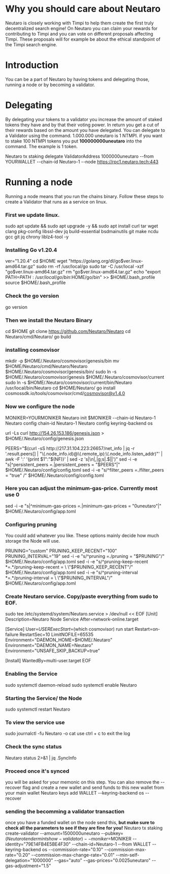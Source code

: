 # Why you should care about Neutaro
Neutaro is closely working with Timpi to help them create the first truly decentralized search engine! On Neutaro you can claim your rewards for contributing to Timpi and you can vote on different proposals affecting Timpi. These proposals will for example be about the ethical standpoint of the Timpi search engine.

# Introduction
You can be a part of Neutaro by having tokens and delegating those, running a node or by becoming a validator.

# Delegating
By delegating your tokens to a validator you increase the amount of staked tokens they have and by that their voting power. In return you get a cut of their rewards based on the amount you have delegated. You can delegate to a Validator using the command. 1.000.000 uneutaro is 1 NTMPI. if you want to stake 100 NTMPI tokens you put **100000000uneutaro** into the command. The example is 1 token.

Neutaro tx staking delegate ValidatorAddress 1000000uneutaro --from YOURWALLET --chain-id Neutaro-1 --node https://rpc1.neutaro.tech:443

# Running a node
Running a node means that you run the chains binary. Follow these steps to create a Validator that runs as a service on linux.

### First we update linux.
sudo apt update && sudo apt upgrade -y && sudo apt install curl tar wget clang pkg-config libssl-dev jq build-essential bsdmainutils git make ncdu gcc git jq chrony liblz4-tool -y

### Installing Go v1.20.4
ver="1.20.4"
cd $HOME
wget "https://golang.org/dl/go$ver.linux-amd64.tar.gz"
sudo rm -rf /usr/local/go
sudo tar -C /usr/local -xzf "go$ver.linux-amd64.tar.gz"
rm "go$ver.linux-amd64.tar.gz"
echo "export PATH=$PATH:/usr/local/go/bin:$HOME/go/bin" >> $HOME/.bash_profile
source $HOME/.bash_profile

### Check the go version

go version

### Then we install the Neutaro Binary

cd $HOME
git clone https://github.com/Neutaro/Neutaro
cd Neutaro/cmd/Neutaro/
go build

### installing cosmovisor

mkdir -p $HOME/.Neutaro/cosmovisor/genesis/bin
mv $HOME/Neutaro/cmd/Neutaro/Neutaro $HOME/.Neutaro/cosmovisor/genesis/bin/
sudo ln -s $HOME/.Neutaro/cosmovisor/genesis $HOME/.Neutaro/cosmovisor/current
sudo ln -s $HOME/.Neutaro/cosmovisor/current/bin/Neutaro /usr/local/bin/Neutaro
cd  $HOME/Neutaro/
go install cosmossdk.io/tools/cosmovisor/cmd/cosmovisor@v1.4.0

### Now we configure the node

MONIKER=YOURMONIKER
Neutaro init $MONIKER --chain-id Neutaro-1
Neutaro config chain-id Neutaro-1
Neutaro config keyring-backend os

url -Ls curl http://154.26.153.186/genesis.json > $HOME/.Neutaro/config/genesis.json

PEERS="$(curl -sS http://217.31.104.223:26657/net_info | jq -r '.result.peers[] | "\(.node_info.id)@\(.remote_ip):\(.node_info.listen_addr)"' | awk -F ':' '{print $1":"$(NF)}' | sed -z 's|\n|,|g;s|.$||')"
sed -i -e "s|^persistent_peers *=.*|persistent_peers = \"$PEERS\"|" $HOME/.Neutaro/config/config.toml
sed -i -e "s/^filter_peers *=.*/filter_peers = \"true\" /" $HOME/.Neutaro/config/config.toml

### Here you can adjust the minimum-gas-price. Currently most use 0
sed -i -e "s|^minimum-gas-prices *=.*|minimum-gas-prices = \"0uneutaro\"|" $HOME/.Neutaro/config/app.toml
### Configuring pruning
You could add whatever you like. These options mainly decide how much storage the Node will use.

PRUNING="custom"
PRUNING_KEEP_RECENT="100"
PRUNING_INTERVAL="19"
sed -i -e "s/^pruning *=.*/pruning = \"$PRUNING\"/" $HOME/.Neutaro/config/app.toml
sed -i -e "s/^pruning-keep-recent *=.*/pruning-keep-recent = \
\"$PRUNING_KEEP_RECENT\"/" $HOME/.Neutaro/config/app.toml
sed -i -e "s/^pruning-interval *=.*/pruning-interval = \
\"$PRUNING_INTERVAL\"/" $HOME/.Neutaro/config/app.toml


### Create Neutaro service. Copy/paste everything from sudo to EOF.

sudo tee /etc/systemd/system/Neutaro.service > /dev/null << EOF
[Unit]
Description=Neutaro Node Service
After=network-online.target

[Service]
User=$USER
ExecStart=$(which cosmovisor) run start
Restart=on-failure
RestartSec=10
LimitNOFILE=65535
Environment="DAEMON_HOME=$HOME/.Neutaro"
Environment="DAEMON_NAME=Neutaro"
Environment="UNSAFE_SKIP_BACKUP=true"

[Install]
WantedBy=multi-user.target
EOF

### Enabling the Service
sudo systemctl daemon-reload
sudo systemctl enable Neutaro

### Starting the Service/ the Node
sudo systemctl restart Neutaro

### To view the service use
sudo journalctl -fu Neutaro -o cat
use ctrl + c to exit the log

### Check the sync status
Neutaro status 2>&1 | jq .SyncInfo

### **Proceed once it's synced**
you will be asked for your memonic on this step. You can also remove the --recover flag and create a new wallet and send funds to this new wallet from your main wallet
Neutaro keys add WALLET --keyring-backend os --recover 

### sending the becomming a validator transaction
once you have a funded wallet on the node send this, **__but make sure to check all the parameters to see if they are fine for you!__**
Neutaro tx staking create-validator --amount=1500000uneutaro --pubkey=$(Neutaro tendermint show-validator) --moniker=$MONIKER --identity="79E14FB4E5BE4F30" --chain-id=Neutaro-1 --from WALLET --keyring-backend os --commission-rate="0.10" --commission-max-rate="0.20" --commission-max-change-rate="0.01" --min-self-delegation="1000000" --gas="auto" --gas-prices="0.0025uneutaro" --gas-adjustment="1.5"
